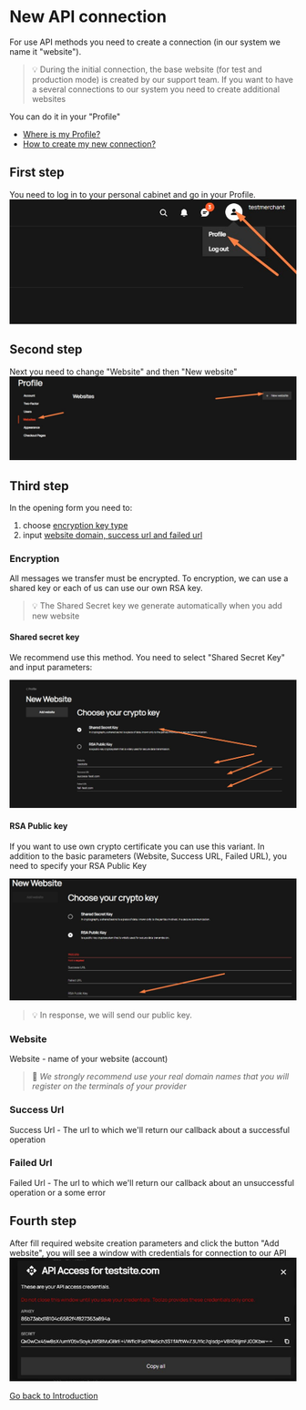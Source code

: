 # New API connection
For use API methods you need to create a connection (in our system we name it "website").  
>:bulb: During the initial connection, the base website (for test and production mode) is created by our support team. If you want to have a several connections to our system you need to create additional websites

You can do it in your "Profile"         
- [Where is my Profile?](#First-step)
- [How to create my new connection?](#Second-step) 

## First step
You need to log in to your personal cabinet and go in your Profile.
![Profile](images/profile.jpg "Profile")

## Second step
Next you need to change "Website" and then "New website" 
![Website](images/website.jpg "Website")

## Third step
In the opening form you need to:
1. choose [encryption key type](#Encryption)
2. input [website domain, success url and failed url](#Website) 

### Encryption
All messages we transfer must be encrypted. To encryption, we can use a shared key or each of us can use our own RSA key.    
>:bulb: The Shared Secret key we generate automatically when you add new website

#### Shared secret key
We recommend use this method. You need to select "Shared Secret Key" and input parameters:

![New Website](images/new_website.jpg "New Website")
#### RSA Public key
If you want to use own crypto certificate you can use this variant.
In addition to the basic parameters (Website, Success URL, Failed URL), you need to specify your RSA Public Key

![RSA](images/rsa.jpg "RSA")
>:bulb: In response, we will send our public key.
### Website 
Website - name of your website (account)    
>:mega: _We strongly recommend use your real domain names that you will register on the terminals of your provider_

### Success Url
Success Url - The url to which we'll return our callback about a successful operation
### Failed Url
Failed Url - The url to which we'll return our callback about an unsuccessful operation or a some error

## Fourth step
After fill required website creation parameters  and click the button "Add website", you will see a window with credentials for connection to our API
![Credentials](images/website_credentials.jpg "Credentials")

[Go back to Introduction](readme.md#environments)